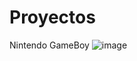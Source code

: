 # Proyectos
Nintendo GameBoy
![image](https://github.com/sergiespin-bit/Proyectos/assets/132584932/3cd85ea0-dd6e-4fb2-b4de-606435b4a368)
